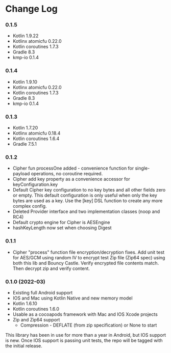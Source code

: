 # Change Log

### 0.1.5 

- Kotlin 1.9.22
- Kotlinx atomicfu 0.22.0
- Kotlin coroutines 1.7.3
- Gradle 8.3
- kmp-io 0.1.4

### 0.1.4

- Kotlin 1.9.10
- Kotlinx atomicfu 0.22.0
- Kotlin coroutines 1.7.3
- Gradle 8.3
- kmp-io 0.1.4

### 0.1.3 

- Kotlin 1.7.20
- Kotlinx atomicfu 0.18.4
- Kotlin coroutines 1.6.4
- Gradle 7.5.1

### 0.1.2

- Cipher fun processOne added - convenience function for single-payload operations, no coroutine required.
- Cipher add key property as a convenience accessor for keyConfiguration.key
- Default Cipher key configuration to no key bytes and all other fields zero or empty. This default configuration is only useful when only the key bytes are used as a key. Use the [key] DSL function to create any more complex config.
- Deleted Provider interface and two implementation classes (noop and RC4)
- Default crypto engine for Cipher is AESEngine
- hashKeyLength now set when choosing Digest

### 0.1.1

- Cipher "process" function file encryption/decryption fixes. Add unit test for AES/GCM using random IV to encrypt test Zip file (Zip64 spec) using both this lib and Bouncy Castle. Verify encrypted file contents match. Then decrypt zip and verify content.

### 0.1.0 (2022-03)

- Existing full Android support
- IOS and Mac using Kotlin Native and new memory model
- Kotlin 1.6.10
- Kotlin coroutines 1.6.0
- Usable as a cocoapods framework with Mac and IOS Xcode projects
- Zip and Zip64 support
  - Compression - DEFLATE (from zip specification) or None to start

This library has been in use for more than a year in Android, but IOS support is new. Once IOS support is passing unit tests, the repo will be tagged with the initial release.